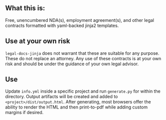 ## What this is:
Free, unencumbered NDA(s), employment agreement(s), and other legal contracts formatted with yaml-backed jinja2 templates. 

## Use at your own risk

`legal-docs-jinja` does not warrant that these are suitable for any purpose.
These do not replace an attorney. Any use of these contracts is at your
own risk and should be under the guidance of your own legal advisor.

## Use

Update `info.yml` inside a specific project and run `generate.py` for within the directory. 
Output artifacts will be created and added to `<project>/dist/output.html`. 
After generating, most browsers offer the ability to render the HTML and then print-to-pdf while 
adding custom margins if desired.